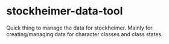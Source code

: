 # stockheimer-data-tool
Quick thing to manage the data for stockheimer. Mainly for creating/managing data for character classes and class states.
